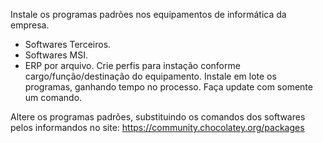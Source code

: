 Instale os programas padrões nos equipamentos de informática da empresa.
  - Softwares Terceiros.
  - Softwares MSI.
  - ERP por arquivo.
Crie perfis para instação conforme cargo/função/destinação do equipamento.
Instale em lote os programas, ganhando tempo no processo.
Faça update com somente um comando.

Altere os programas padrões, substituindo os comandos dos softwares pelos informandos no site:
https://community.chocolatey.org/packages
